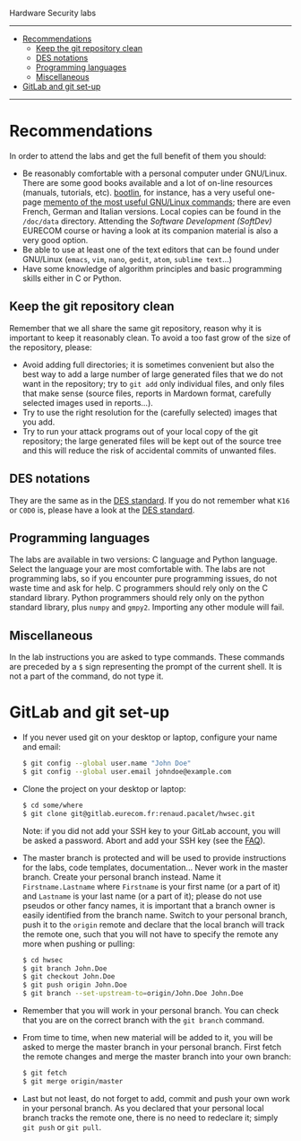 <!-- MASTER-ONLY: DO NOT MODIFY THIS FILE

Copyright (C) Telecom Paris
Copyright (C) Renaud Pacalet (renaud.pacalet@telecom-paris.fr)

This file must be used under the terms of the CeCILL. This source
file is licensed as described in the file COPYING, which you should
have received as part of this distribution. The terms are also
available at:
https://cecill.info/licences/Licence_CeCILL_V2.1-en.html
-->

Hardware Security labs

---

- [Recommendations](#recommendations)
  * [Keep the git repository clean](#keep-the-git-repository-clean)
  * [DES notations](#des-notations)
  * [Programming languages](#programming-languages)
  * [Miscellaneous](#miscellaneous)
- [GitLab and git set-up](#gitlab-and-git-set-up)


---

# Recommendations

In order to attend the labs and get the full benefit of them you should:

* Be reasonably comfortable with a personal computer under GNU/Linux.
There are some good books available and a lot of on-line resources (manuals, tutorials, etc).
[bootlin], for instance, has a very useful one-page [memento of the most useful GNU/Linux commands]; there are even French, German and Italian versions.
Local copies can be found in the `/doc/data` directory.
Attending the _Software Development (SoftDev)_ EURECOM course or having a look at its companion material is also a very good option.
* Be able to use at least one of the text editors that can be found under GNU/Linux (`emacs`, `vim`, `nano`, `gedit`, `atom`, `sublime text`...)
* Have some knowledge of algorithm principles and basic programming skills either in C or Python.

## Keep the git repository clean

Remember that we all share the same git repository, reason why it is important to keep it reasonably clean.
To avoid a too fast grow of the size of the repository, please:

* Avoid adding full directories; it is sometimes convenient but also the best way to add a large number of large generated files that we do not want in the repository; try to `git add` only individual files, and only files that make sense (source files, reports in Mardown format, carefully selected images used in reports...).
* Try to use the right resolution for the (carefully selected) images that you add.
* Try to run your attack programs out of your local copy of the git repository; the large generated files will be kept out of the source tree and this will reduce the risk of accidental commits of unwanted files.

## DES notations

They are the same as in the [DES standard].
If you do not remember what `K16` or `C0D0` is, please have a look at the [DES standard].

## Programming languages

The labs are available in two versions: C language and Python language.
Select the language your are most comfortable with.
The labs are not programming labs, so if you encounter pure programming issues, do not waste time and ask for help.
C programmers should rely only on the C standard library.
Python programmers should rely only on the python standard library, plus `numpy` and `gmpy2`.
Importing any other module will fail.

## Miscellaneous

In the lab instructions you are asked to type commands.
These commands are preceded by a `$` sign representing the prompt of the current shell.
It is not a part of the command, do not type it.

# GitLab and git set-up

* If you never used git on your desktop or laptop, configure your name and email:

    ```bash
    $ git config --global user.name "John Doe"
    $ git config --global user.email johndoe@example.com
    ```
* Clone the project on your desktop or laptop:

    ```bash
    $ cd some/where
    $ git clone git@gitlab.eurecom.fr:renaud.pacalet/hwsec.git
    ```
   Note: if you did not add your SSH key to your GitLab account, you will be asked a password.
Abort and add your SSH key (see the [FAQ](FAQ.md)).
* The master branch is protected and will be used to provide instructions for the labs, code templates, documentation...
Never work in the master branch.
Create your personal branch instead.
Name it `Firstname.Lastname` where `Firstname` is your first name (or a part of it) and `Lastname` is your last name (or a part of it); please do not use pseudos or other fancy names, it is important that a branch owner is easily identified from the branch name.
Switch to your personal branch, push it to the `origin` remote and declare that the local branch will track the remote one, such that you will not have to specify the remote any more when pushing or pulling:

    ```bash
    $ cd hwsec
    $ git branch John.Doe
    $ git checkout John.Doe
    $ git push origin John.Doe
    $ git branch --set-upstream-to=origin/John.Doe John.Doe
    ```
* Remember that you will work in your personal branch.
You can check that you are on the correct branch with the `git branch` command.
* From time to time, when new material will be added to it, you will be asked to merge the master branch in your personal branch.
First fetch the remote changes and merge the master branch into your own branch:

    ```bash
    $ git fetch
    $ git merge origin/master
    ```
* Last but not least, do not forget to add, commit and push your own work in your personal branch.
As you declared that your personal local branch tracks the remote one, there is no need to redeclare it; simply `git push` or `git pull`.

[DES standard]: /doc/data/des.pdf
[bootlin]: https://bootlin.com/
[memento of the most useful GNU/Linux commands]: /doc/data/command_memento.pdf

<!-- vim: set tabstop=4 softtabstop=4 shiftwidth=4 expandtab textwidth=0: -->
